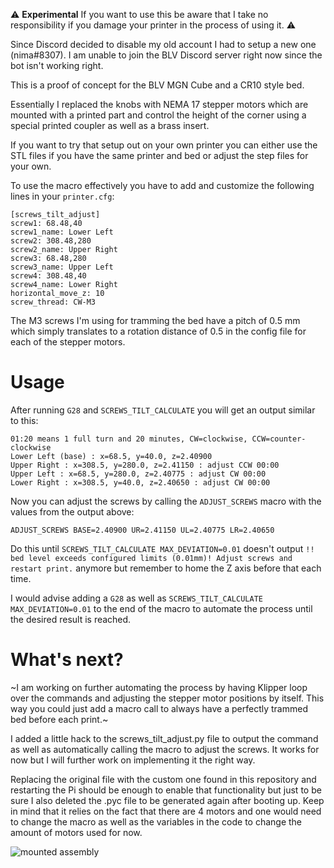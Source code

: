 :warning: **Experimental** If you want to use this be aware that I take no responsibility if you damage your printer in the process of using it. :warning:

Since Discord decided to disable my old account I had to setup a new one (nima#8307). I am unable to join the BLV Discord server right now since the bot isn't working right.

This is a proof of concept for the BLV MGN Cube and a CR10 style bed.

Essentially I replaced the knobs with NEMA 17 stepper motors which are mounted with a printed part and control the height of the corner using a special printed coupler as well as a brass insert.

If you want to try that setup out on your own printer you can either use the STL files if you have the same printer and bed or adjust the step files for your own.

To use the macro effectively you have to add and customize the following lines in your `printer.cfg`:

```properties
[screws_tilt_adjust]
screw1: 68.48,40
screw1_name: Lower Left
screw2: 308.48,280
screw2_name: Upper Right
screw3: 68.48,280
screw3_name: Upper Left
screw4: 308.48,40
screw4_name: Lower Right
horizontal_move_z: 10
screw_thread: CW-M3
```

The M3 screws I'm using for tramming the bed have a pitch of 0.5 mm which simply translates to a rotation distance of 0.5 in the config file for each of the stepper motors.

# Usage

After running `G28` and `SCREWS_TILT_CALCULATE` you will get an output similar to this:
```
01:20 means 1 full turn and 20 minutes, CW=clockwise, CCW=counter-clockwise
Lower Left (base) : x=68.5, y=40.0, z=2.40900
Upper Right : x=308.5, y=280.0, z=2.41150 : adjust CCW 00:00
Upper Left : x=68.5, y=280.0, z=2.40775 : adjust CW 00:00
Lower Right : x=308.5, y=40.0, z=2.40650 : adjust CW 00:00
```

Now you can adjust the screws by calling the `ADJUST_SCREWS` macro with the values from the output above:
```
ADJUST_SCREWS BASE=2.40900 UR=2.41150 UL=2.40775 LR=2.40650
```

Do this until `SCREWS_TILT_CALCULATE MAX_DEVIATION=0.01` doesn't output `!! bed level exceeds configured limits (0.01mm)! Adjust screws and restart print.` anymore but remember to home the Z axis before that each time.

I would advise adding a `G28` as well as `SCREWS_TILT_CALCULATE MAX_DEVIATION=0.01` to the end of the macro to automate the process until the desired result is reached.

# What's next?

~I am working on further automating the process by having Klipper loop over the commands and adjusting the stepper motor positions by itself. This way you could just add a macro call to always have a perfectly trammed bed before each print.~

I added a little hack to the screws_tilt_adjust.py file to output the command as well as automatically calling the macro to adjust the screws. It works for now but I will further work on implementing it the right way.

Replacing the original file with the custom one found in this repository and restarting the Pi should be enough to enable that functionality but just to be sure I also deleted the .pyc file to be generated again after booting up. Keep in mind that it relies on the fact that there are 4 motors and one would need to change the macro as well as the variables in the code to change the amount of motors used for now.

![mounted assembly](https://github.com/nikolai-matijevic/automatic-bed-tramming/blob/master/Resources/IMG_20220206_083627.jpg?raw=true)
